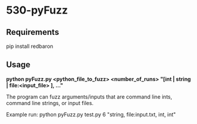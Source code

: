 # 530-pyFuzz

## Requirements
pip install redbaron

## Usage
**python pyFuzz.py <python_file_to_fuzz> <number_of_runs> "[int | string | file:<input_file> ], ..."**

The program can fuzz arguments/inputs that are command line ints, command line strings, or input files.

Example run: python pyFuzz.py test.py 6 "string, file:input.txt, int, int"
